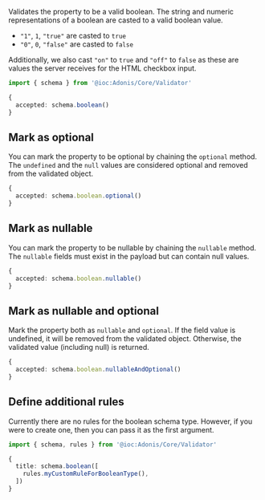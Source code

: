 Validates the property to be a valid boolean. The string and numeric representations of a boolean are casted to a valid boolean value.

- `"1"`, `1`, `"true"` are casted to `true`
- `"0"`, `0`, `"false"` are casted to `false`

Additionally, we also cast `"on"` to `true` and `"off"` to `false` as these are values the server receives for the HTML checkbox input.

```ts
import { schema } from '@ioc:Adonis/Core/Validator'

{
  accepted: schema.boolean()
}
```

## Mark as optional
You can mark the property to be optional by chaining the `optional` method. The `undefined` and the `null` values are considered optional and removed from the validated object.

```ts
{
  accepted: schema.boolean.optional()
}
```

## Mark as nullable
You can mark the property to be nullable by chaining the `nullable` method. The `nullable` fields must exist in the payload but can contain null values.

```ts
{
  accepted: schema.boolean.nullable()
}
```

## Mark as nullable and optional
Mark the property both as `nullable` and `optional`. If the field value is undefined, it will be removed from the validated object. Otherwise, the validated value (including null) is returned.

```ts
{
  accepted: schema.boolean.nullableAndOptional()
}
```

## Define additional rules
Currently there are no rules for the boolean schema type. However, if you were to create one, then you can pass it as the first argument.

```ts
import { schema, rules } from '@ioc:Adonis/Core/Validator'

{
  title: schema.boolean([
    rules.myCustomRuleForBooleanType(),
  ])
}
```
